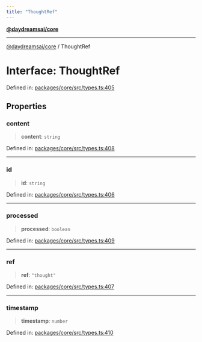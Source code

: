```yaml
---
title: "ThoughtRef"
---
```


[**@daydreamsai/core**](./api-reference.md)

***

[@daydreamsai/core](./api-reference.md) / ThoughtRef

# Interface: ThoughtRef

Defined in: [packages/core/src/types.ts:405](https://github.com/dojoengine/daydreams/blob/bbf75946e0d6d99fbdde4cebb2f8a4e8926724f1/packages/core/src/types.ts#L405)

## Properties

### content

> **content**: `string`

Defined in: [packages/core/src/types.ts:408](https://github.com/dojoengine/daydreams/blob/bbf75946e0d6d99fbdde4cebb2f8a4e8926724f1/packages/core/src/types.ts#L408)

***

### id

> **id**: `string`

Defined in: [packages/core/src/types.ts:406](https://github.com/dojoengine/daydreams/blob/bbf75946e0d6d99fbdde4cebb2f8a4e8926724f1/packages/core/src/types.ts#L406)

***

### processed

> **processed**: `boolean`

Defined in: [packages/core/src/types.ts:409](https://github.com/dojoengine/daydreams/blob/bbf75946e0d6d99fbdde4cebb2f8a4e8926724f1/packages/core/src/types.ts#L409)

***

### ref

> **ref**: `"thought"`

Defined in: [packages/core/src/types.ts:407](https://github.com/dojoengine/daydreams/blob/bbf75946e0d6d99fbdde4cebb2f8a4e8926724f1/packages/core/src/types.ts#L407)

***

### timestamp

> **timestamp**: `number`

Defined in: [packages/core/src/types.ts:410](https://github.com/dojoengine/daydreams/blob/bbf75946e0d6d99fbdde4cebb2f8a4e8926724f1/packages/core/src/types.ts#L410)
